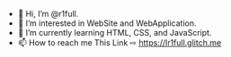- 👋 Hi, I’m @r1full.
- 👀 I’m interested in WebSite and WebApplication.
- 🌱 I’m currently learning HTML, CSS, and JavaScript.
- 📫 How to reach me This Link ⇨ https://lr1full.glitch.me

<!---
r1full/r1full is a ✨ special ✨ repository because its `README.md` (this file) appears on your GitHub profile.
You can click the Preview link to take a look at your changes.
--->
